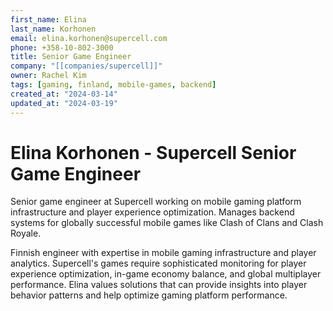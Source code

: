 ```yaml
---
first_name: Elina
last_name: Korhonen
email: elina.korhonen@supercell.com
phone: +358-10-802-3000
title: Senior Game Engineer
company: "[[companies/supercell]]"
owner: Rachel Kim
tags: [gaming, finland, mobile-games, backend]
created_at: "2024-03-14"
updated_at: "2024-03-19"
---
```


# Elina Korhonen - Supercell Senior Game Engineer

Senior game engineer at Supercell working on mobile gaming platform infrastructure and player experience optimization. Manages backend systems for globally successful mobile games like Clash of Clans and Clash Royale.

Finnish engineer with expertise in mobile gaming infrastructure and player analytics. Supercell's games require sophisticated monitoring for player experience optimization, in-game economy balance, and global multiplayer performance. Elina values solutions that can provide insights into player behavior patterns and help optimize gaming platform performance.